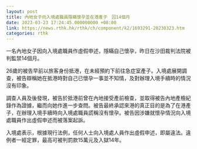 ```yaml
---
layout: post
title: 內地女子向入境處職員隱瞞懷孕並在港產子　囚14個月
date: 2023-03-23 17:24:45.000000000 +08:00
link: https://news.rthk.hk/rthk/ch/component/k2/1693291-20230323.htm
categories: rthk
---
```


一名內地女子因向入境處職員作虛假申述，隱瞞自己懷孕，昨日在沙田裁判法院被判監禁14個月。

26歲的被告早前以旅客身份抵港，在未經預約下前往急症室產子。入境處展開調查，被告辯稱她在抵港時對自己已懷孕一事並不知情，及對辦理入境手續時的情況沒有印象。

調查人員及後發現，被告於抵港前曾在內地接受產前檢查，並取得被告內地產檢紀錄作為證據，繼而向她作進一步查問。被告最終承認來港的真正目的是為了在港產子，在辦理入境手續時向入境處職員謊稱沒有懷孕。被告因涉嫌就懷孕情況向入境處職員作出虛假申述而被落案起訴。

入境處表示，根據現行法例，任何人士向入境處人員作出虛假申述，即屬違法。違例者一經定罪，最高可被判罰款15萬元及入獄14年。
